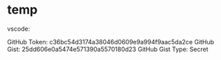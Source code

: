 # temp

vscode:

GitHub Token: c36bc54d3174a38046d0609e9a994f9aac5da2ce
GitHub Gist: 25dd606e0a5474e571390a5570180d23
GitHub Gist Type: Secret

